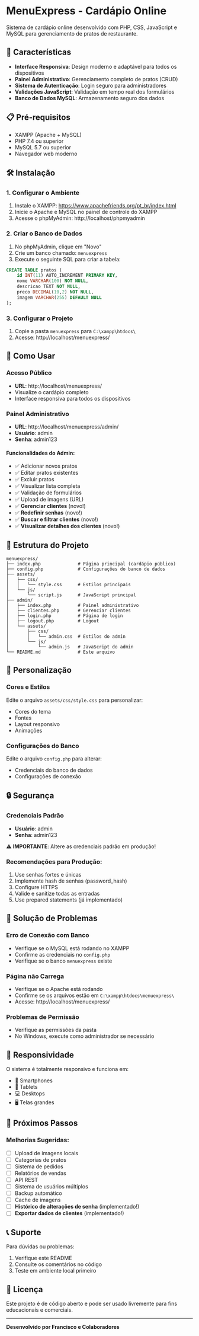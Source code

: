 # MenuExpress - Cardápio Online

Sistema de cardápio online desenvolvido com PHP, CSS, JavaScript e MySQL para gerenciamento de pratos de restaurante.

## 🚀 Características

- **Interface Responsiva**: Design moderno e adaptável para todos os dispositivos
- **Painel Administrativo**: Gerenciamento completo de pratos (CRUD)
- **Sistema de Autenticação**: Login seguro para administradores
- **Validações JavaScript**: Validação em tempo real dos formulários
- **Banco de Dados MySQL**: Armazenamento seguro dos dados

## 📋 Pré-requisitos

- XAMPP (Apache + MySQL)
- PHP 7.4 ou superior
- MySQL 5.7 ou superior
- Navegador web moderno

## 🛠️ Instalação

### 1. Configurar o Ambiente

1. Instale o XAMPP: https://www.apachefriends.org/pt_br/index.html
2. Inicie o Apache e MySQL no painel de controle do XAMPP
3. Acesse o phpMyAdmin: http://localhost/phpmyadmin

### 2. Criar o Banco de Dados

1. No phpMyAdmin, clique em "Novo"
2. Crie um banco chamado: `menuexpress`
3. Execute o seguinte SQL para criar a tabela:

```sql
CREATE TABLE pratos (
    id INT(11) AUTO_INCREMENT PRIMARY KEY,
    nome VARCHAR(100) NOT NULL,
    descricao TEXT NOT NULL,
    preco DECIMAL(10,2) NOT NULL,
    imagem VARCHAR(255) DEFAULT NULL
);
```

### 3. Configurar o Projeto

1. Copie a pasta `menuexpress` para `C:\xampp\htdocs\`
2. Acesse: http://localhost/menuexpress/

## 🎯 Como Usar

### Acesso Público
- **URL**: http://localhost/menuexpress/
- Visualize o cardápio completo
- Interface responsiva para todos os dispositivos

### Painel Administrativo
- **URL**: http://localhost/menuexpress/admin/
- **Usuário**: admin
- **Senha**: admin123

#### Funcionalidades do Admin:
- ✅ Adicionar novos pratos
- ✅ Editar pratos existentes
- ✅ Excluir pratos
- ✅ Visualizar lista completa
- ✅ Validação de formulários
- ✅ Upload de imagens (URL)
- ✅ **Gerenciar clientes** (novo!)
- ✅ **Redefinir senhas** (novo!)
- ✅ **Buscar e filtrar clientes** (novo!)
- ✅ **Visualizar detalhes dos clientes** (novo!)

## 📁 Estrutura do Projeto

```
menuexpress/
├── index.php              # Página principal (cardápio público)
├── config.php             # Configurações do banco de dados
├── assets/
│   ├── css/
│   │   └── style.css      # Estilos principais
│   └── js/
│       └── script.js      # JavaScript principal
├── admin/
│   ├── index.php          # Painel administrativo
│   ├── clientes.php       # Gerenciar clientes
│   ├── login.php          # Página de login
│   ├── logout.php         # Logout
│   └── assets/
│       ├── css/
│       │   └── admin.css  # Estilos do admin
│       └── js/
│           └── admin.js   # JavaScript do admin
└── README.md              # Este arquivo
```

## 🎨 Personalização

### Cores e Estilos
Edite o arquivo `assets/css/style.css` para personalizar:
- Cores do tema
- Fontes
- Layout responsivo
- Animações

### Configurações do Banco
Edite o arquivo `config.php` para alterar:
- Credenciais do banco de dados
- Configurações de conexão

## 🔒 Segurança

### Credenciais Padrão
- **Usuário**: admin
- **Senha**: admin123

⚠️ **IMPORTANTE**: Altere as credenciais padrão em produção!

### Recomendações para Produção:
1. Use senhas fortes e únicas
2. Implemente hash de senhas (password_hash)
3. Configure HTTPS
4. Valide e sanitize todas as entradas
5. Use prepared statements (já implementado)

## 🐛 Solução de Problemas

### Erro de Conexão com Banco
- Verifique se o MySQL está rodando no XAMPP
- Confirme as credenciais no `config.php`
- Verifique se o banco `menuexpress` existe

### Página não Carrega
- Verifique se o Apache está rodando
- Confirme se os arquivos estão em `C:\xampp\htdocs\menuexpress\`
- Acesse: http://localhost/menuexpress/

### Problemas de Permissão
- Verifique as permissões da pasta
- No Windows, execute como administrador se necessário

## 📱 Responsividade

O sistema é totalmente responsivo e funciona em:
- 📱 Smartphones
- 📱 Tablets
- 💻 Desktops
- 🖥️ Telas grandes

## 🚀 Próximos Passos

### Melhorias Sugeridas:
- [ ] Upload de imagens locais
- [ ] Categorias de pratos
- [ ] Sistema de pedidos
- [ ] Relatórios de vendas
- [ ] API REST
- [ ] Sistema de usuários múltiplos
- [ ] Backup automático
- [ ] Cache de imagens
- [ ] **Histórico de alterações de senha** (implementado!)
- [ ] **Exportar dados de clientes** (implementado!)

## 📞 Suporte

Para dúvidas ou problemas:
1. Verifique este README
2. Consulte os comentários no código
3. Teste em ambiente local primeiro

## 📄 Licença

Este projeto é de código aberto e pode ser usado livremente para fins educacionais e comerciais.

---

**Desenvolvido por Francisco e Colaboradores**
